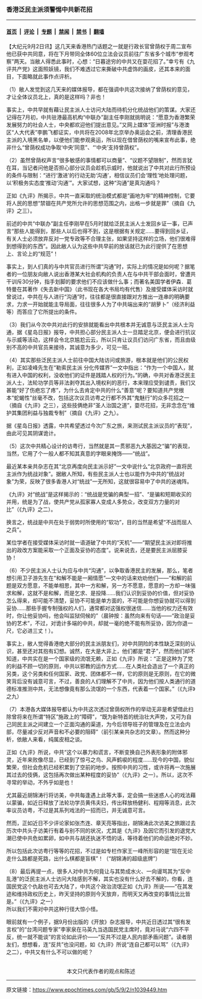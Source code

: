 ### 香港泛民主派须警惕中共新花招

---

#### [首页](../../../..?n1039449) &nbsp;|&nbsp; [评论](../../../../../epoch-comment?n1039449) &nbsp;|&nbsp; [专题](../../../../../epoch-special?n1039449) &nbsp;|&nbsp; [禁闻](../../../../../epoch-news?n1039449) &nbsp;|&nbsp; [禁书](../../../../../books?n1039449) &nbsp;|&nbsp; [翻墙](https://github.com/gfw-breaker/nogfw/blob/master/README.md?n1039449)


<div class="post_content" id="artbody" itemprop="articleBody">
 <!-- article content begin -->
 <p>
  【大纪元9月2日讯】这几天来香港热门话题之一就是行政长官曾荫权于周二宣布他已获中共同意，将在下月带同全体60位立法会议员前往广东省多个城市“参观考察”两天。当敝人得悉此事时，心想：“日暮途穷的中共又在耍花招了。”幸亏有《九评共产党》这面照妖镜，我们不难透过它来撕破中共虚饰的画皮，还其本来的面目，下面略就此事作点评析。
 </p>
 <p>
  （1）敝人发觉到这几天来的媒体报导，都在强调中共这次接纳了曾荫权的意见，才让全体议员北上，真的是这样吗？非也！
 </p>
 <p>
  事实上，中共早就有藉让民主派人士访问大陆而待机分化统战他们的策谋。大家还记得在7月初，中共驻港最高机构“中联办”副主任李刚就挑明说：“愿意为香港繁荣发展努力的社会人士，中央都欢迎他们提出意见。”又网上媒体“亚洲时报”与港澳区“人大代表”李鹏飞都证实，中共将在2008年北京举办奥运会之前，清理香港民主派的入境黑名单，以便他们能参观奥运，所以现在借曾荫权的嘴来宣布此事，绝非什么“曾荫权成功争取‘中央’同意”、“‘中央’支持曾荫权”。
 </p>
 <p>
  （2）虽然曾荫权声言“很多敏感的事情都可以商量”、“议题不望限制”，然而言犹在耳，当记者问他是否担心部分议员会趁机示威时，他就说出了中共对此行所预设的条件与限制：“进行‘激进’的行动无助‘沟通’，相信议员们会‘理性’地处理问题，以‘积极务实态度’推动‘沟通’”。大家试想，这种“沟通”是真沟通吗？
 </p>
 <p>
  正如《九评》所揭示，中共一直采取的统治模式都是“画地为牢”的精神控制，它要将人民的思想“禁锢在共产党所允许的思想范围之内，出格一步就是罪”（摘自《九评》之三）。
 </p>
 <p>
  前述的中共“中联办”副主任李刚早在5月时就给泛民主派人士发回乡证一事，已声言“那些人能得到，那些人以后也得不到，这是根据有关规定……要得到回乡证，有关人士必须放弃反对一党专政等不合理主张，如果坚持这样的立场，他们很难得到想得到的东西”。因此敝人认为这些中共早前的放话就已为此行提供了在思想上、言论上的“规范”！
 </p>
 <p>
  事实上，到人们真的与中共官员进行所谓“沟通”时，实际上的情况是如何呢？据笔者的一位朋友向敝人说出香港某大社会机构的负责人在与中共干部会面时，曾遭共干训斥30分钟，指手划脚的要求他们不应该做什么事；而著名美国学者伊森．葛特曼在其著作《失去新中国》（此书现在各大书局均有代售）及接受媒体采访时就曾说过，中共在与人进行“沟通”时，往往都是很直接跟对方推出一连串的明确要求，力求一开始就能主导局面，往往很多人为了中共端出来的“胡萝卜”（经济利益等）而答应了它所提出的条件。
 </p>
 <p>
  （3）我们从今次中共对此行的安排就能看出中共根本并无诚意与泛民主派人士沟通，据《星岛日报》报导，中共担心部分民主派人士一旦踏足北京，便会进行抗议与示威等活动，这样会令北京尴尬云云，所以只肯让议员们访问广东省，而且由级别不高的中共官员来接待，其诚意为多少，可见一班。
 </p>
 <p>
  （4）其实那些泛民主派人士前往中国大陆访问或旅游，根本就是他们的公民权利，正如凌峰先生在“勒索民主派 分化传媒界”一文中指出：“作为一个中国人，就有进入中国的权利，没收他们的证件是践踏人权的行为。”的确，中共对香港泛民主派人士，法轮功学员等非法剥夺其出入境权利的恶行，本来理应受到谴责，我们又甚能“好了伤疤忘了疼”，为什么去肯定中共的什么“善意”呢？要知道共产党根本“蛇蝎性”丝毫不改，包括这次议员访粤之行都不外其“鬼魅行”的众多花招之一（摘自《九评》之三），这些技俩绝非“圣人治国之道”，耍尽花招，无非念念在“维护其集团利益与独裁专制”（摘自《九评》之九）。
 </p>
 <p>
  据《星岛日报》透露，中共希望透过今次广东之旅，来测试民主派议员的“表现”，由此可见其阴谋诡计。
 </p>
 <p>
  （5）这次中共精心设计的访粤行，当然就是其一贯邪恶九大基因之“骗”的表现，当然，它用了个一般人都不知其真意的字眼来掩饰——“统战”。
 </p>
 <p>
  最近某本亲共杂志在其“北京再度向民主派示好”一文中说什么“北京政府一直将民主派作为统战对象”。据敝人所知，有些民主派人士也以能作为中共的“统战对象”为荣，反映了很多香港人对“统战”一无所知，这就很容易中了中共的迷魂阵。
 </p>
 <p>
  《九评》对“统战”是这样揭示的：“统战是党骗的典型一招”、“是骗和短期收买的并用，统是为了战，使共产党从孤家寡人变成人多势众，改变双方力量的对比”（《九评》之二）。
 </p>
 <p>
  换言之，统战是中共在处于弱势时所使用的“软功”，目的当然是希望“不战而屈人之兵”。
 </p>
 <p>
  某位学者在接受媒体采访时就一语道破了中共的“天机”——“期望民主派对即将推出的政改方案能采取一个正面及妥协的态度”。说来说去，还是要民主派屈膝妥协！
 </p>
 <p>
  （6）不少民主派人士认为应与中共“沟通”，以争取香港民主的发展，那么，笔者想引用卫子游先生在“和解不能是一厢情愿”—文中的话来劝劝他们——“和解的前题是双方愿意，不能单相思，其中一方和解，另一方不愿意，愿意的一方却一味强求和解，这就不是和解，而是乞求、是投降……我们认识到妥协的价值，但对妥协怎么得来，却可能不清楚，妥协不可能是单方面的，不可能是你想妥协就可以得到妥协……那些手握专制强权的人们，通常都对这强权很迷信……当他的权力还有效时，你让他妥协吗，他会叫监狱伺候的”（晨钟按：虽然向来有句话——“政治是妥协的艺术”，不过，对诡计多端的中共，却就一毫的绝不能有所妥协，因为你退一尺，它必进三丈！）。
 </p>
 <p>
  事实上，敝人觉得香港绝大部分的民主派朋友们，对中共阴险的本性缺乏深刻的认识，甚至还对其抱有幻想。诚然，在大是大非上，他们都是“君子”，然而他们却不知道，中共实在是一个国家级的流氓无赖，正如《九评》所说：“正是这种为了党的利益不顾一切的原则，中共以邪教的运作方式……在人类社会造出了一个真正的另类，这个另类和任何国家、政党、团体都不一样，它的原则是无原则，在它的微笑背后没有诚意可言，不过，善良的人们理解不了中共，因为他们按人类通行的道德标准推测中共，无法想像竟有那么流氓的一个东西，代表着一个国家。”（《九评》之九）
 </p>
 <p>
  （7）本港各大媒体报导都认为中共这次透过曾荫权所作的举动无非是希望借此扫除曾将来在所谓“特区”施政上的“障碍”，“既为新特首的统治壮大声势，又可为自己同民主派之间建立一个正面沟通的渠道，为今后领导班子的管理及在立法会内部，尽量减少反对声音和不必要的阻碍”（前引某亲共杂志的文章）。然而这种分析，依敝人来看，纯属皮相之谈。
 </p>
 <p>
  正如《九评》所说，中共“这个以暴力和谎言，不断变换自己外表形象的附体邪灵，近年来败像尽显，已经到了惊弓之鸟、风声鹤唳的程度……现今的中国，貌似繁荣，但社会危机已经积累到了空前的地步。按照中共的习性，或许将再一次施展其过去的伎俩，这包括再次做出某种程度的妥协”（《九评》之一）。所以，这次不寻常的举动，不外乎如是也！
 </p>
 <p>
  尤其最近胡锦涛行将访美，中共每逢遇上此等大事，定会搞一些迷惑人心的戏法藉以蒙骗，如近日释放了法轮功学员黄伟夫妇，传出释放杨健利、程翔等消息，此次率议员访粤，不过是其系列戏法的一招而已，并无诚意可言。
 </p>
 <p>
  然而，正如近日不少评论家如张杰连、章天亮等指出，胡锦涛此次访美之旅跟过去历次中共头子访美行有着与别不同的状况，尤其是《九评》及因它而引发的退党大潮已使中共危如累卵，如中共与胡还执迷不悟的话，等待着他们的命运绝对不妙。
 </p>
 <p>
  所以包括此次访粤行等等的花招，不过是如专栏作家王一峰所形容的是“现在无论走什么路都是死路，出什么棋都是盲棋”！（“胡锦涛的超级底牌”）
 </p>
 <p>
  （8）最后再提一点，很多人对中共为何竟让与其势成水火、一向谩骂其为“反中乱港”的泛民主派人士访问大陆感到不解，其实也没有什么好去不解的，你看，连国民党这个仇敌也可去大陆了，中共这个政治流氓正如《九评》所说——“在其发迹和维持政权历史上，昨天坚持的原则今天放弃，而明天又再改变的事情比比皆是。”（《九评》之一）
  <br/>
  所以我们不需对中共这种行径大惊小怪。
 </p>
 <p>
  眼前就有一个例子，据9月份出版的《开放》杂志报导，中共近日透过其“很有发言权”的“台湾问题专家”李家泉在马英九当选国民党主席时，竟对马说“六四不平反，统一就不能谈”的言论如此评价——“反共不过是人民内部矛盾问题”。读者朋友们，想想看，连“反共”也没问题，如《九评》所说“连自己都可以骂”（《九评》之二），中共又有什么不可以做的呢？
  <br/>
  <font color="#ffffff">
   (http://www.dajiyuan.com)
  </font>
  <br/>
  <center>
   <font class="GY13">
    本文只代表作者的观点和陈述
   </font>
  </center>
 </p>
 <!-- article content end -->
 <div id="below_article_ad">
 </div>
</div>


---

原文链接：https://www.epochtimes.com/gb/5/9/2/n1039449.htm